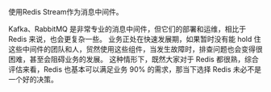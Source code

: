 使用Redis Stream作为消息中间件。

Kafka、RabbitMQ 是非常专业的消息中间件，但它们的部署和运维，相比于 Redis 来说，也会更复杂一些。
业务正处在快速发展期，如果暂时没有能 hold 住这些中间件的团队和人，贸然使用这些组件，当发生故障时，排查问题也会变得很困难，甚至会阻碍业务的发展。
这种情形下，既然大家对于 Redis 都很熟，综合评估来看，Redis 也基本可以满足业务 90% 的需求，那当下选择 Redis 未必不是一个好的决策。

